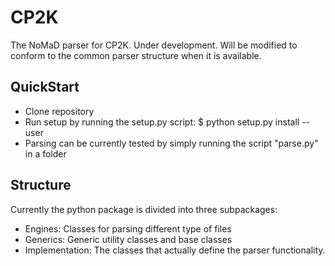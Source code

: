 # CP2K
The NoMaD parser for CP2K. Under development. Will be modified to conform to
the common parser structure when it is available.

## QuickStart
- Clone repository
- Run setup by running the setup.py script:
    $ python setup.py install --user
- Parsing can be currently tested by simply running the script "parse.py" in a folder

## Structure
Currently the python package is divided into three subpackages:
 - Engines: Classes for parsing different type of files
 - Generics: Generic utility classes and base classes
 - Implementation: The classes that actually define the parser functionality.
